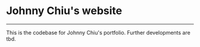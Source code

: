 # Johnny Chiu's website
---
This is the codebase for Johnny Chiu's portfolio. Further developments are tbd.

